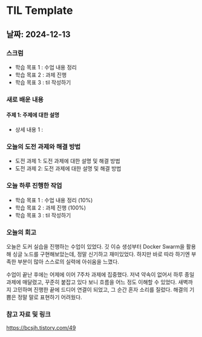 # TIL Template

## 날짜: 2024-12-13

### 스크럼
- 학습 목표 1 : 수업 내용 정리
- 학습 목표 2 : 과제 진행
- 학습 목표 3 : til 작성하기

### 새로 배운 내용
#### 주제 1: 주제에 대한 설명
- 상세 내용 1 : 

### 오늘의 도전 과제와 해결 방법
- 도전 과제 1: 도전 과제에 대한 설명 및 해결 방법
- 도전 과제 2: 도전 과제에 대한 설명 및 해결 방법

### 오늘 하루 진행한 작업
- 학습 목표 1 : 수업 내용 정리 (10%)
- 학습 목표 2 : 과제 진행 (100%)
- 학습 목표 3 : til 작성하기

### 오늘의 회고
오늘은 도커 실습을 진행하는 수업이 있었다. 깃 이슈 생성부터 Docker Swarm을 활용해 싱글 노드를 구현해보았는데, 정말 신기하고 재미있었다. 하지만 바로 따라 하기엔 부족한 부분이 많아 스스로의 실력에 아쉬움을 느꼈다.

수업이 끝난 후에는 어제에 이어 7주차 과제에 집중했다. 저녁 약속이 없어서 하루 종일 과제에 매달렸고, 꾸준히 붙잡고 있다 보니 흐름을 어느 정도 이해할 수 있었다. 새벽까지 고민하며 진행한 끝에 드디어 연결이 되었고, 그 순간 혼자 소리를 질렀다. 해결의 기쁨은 정말 말로 표현하기 어려웠다.

### 참고 자료 및 링크
https://bcsjh.tistory.com/49